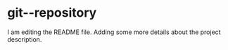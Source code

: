# git--repository
I am editing the README file. Adding some more details about the project description.
